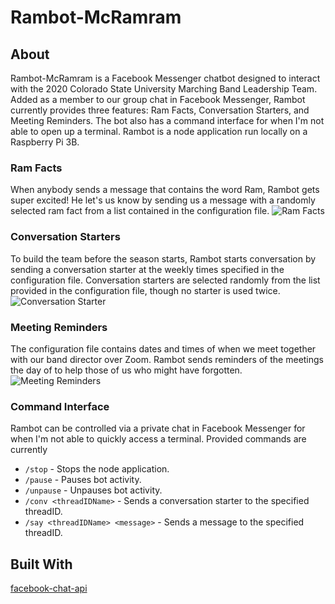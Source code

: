 # Rambot-McRamram

## About 

Rambot-McRamram is a Facebook Messenger chatbot designed to interact with the 2020 Colorado State University Marching Band Leadership Team.  Added as a member to our group chat in Facebook Messenger, Rambot currently provides three features:  Ram Facts, Conversation Starters, and Meeting Reminders.  The bot also has a command interface for when I'm not able to open up a terminal.  Rambot is a node application run locally on a Raspberry Pi 3B.

### Ram Facts

When anybody sends a message that contains the word Ram, Rambot gets super excited!  He let's us know by sending us a message with a randomly selected ram fact from a list contained in the configuration file.
![Ram Facts](/images/RamFacts.PNG)

### Conversation Starters

To build the team before the season starts, Rambot starts conversation by sending a conversation starter at the weekly times specified in the configuration file.  Conversation starters are selected randomly from the list provided in the configuration file, though no starter is used twice.
![Conversation Starter](/images/ConversationStarter.PNG)

### Meeting Reminders

The configuration file contains dates and times of when we meet together with our band director over Zoom.  Rambot sends reminders of the meetings the day of to help those of us who might have forgotten.
![Meeting Reminders](/images/MeetingReminder.PNG)

### Command Interface

Rambot can be controlled via a private chat in Facebook Messenger for when I'm not able to quickly access a terminal.  Provided commands are currently
* `/stop` - Stops the node application.
* `/pause` - Pauses bot activity.
* `/unpause` - Unpauses bot activity.
* `/conv <threadIDName>` - Sends a conversation starter to the specified threadID.
* `/say <threadIDName> <message>` - Sends a message to the specified threadID.

## Built With
[facebook-chat-api](https://github.com/Schmavery/facebook-chat-api)
